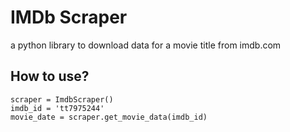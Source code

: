 # IMDb Scraper
a python library to download data for a movie title from imdb.com 

## How to use?
```
scraper = ImdbScraper()
imdb_id = 'tt7975244'
movie_date = scraper.get_movie_data(imdb_id)
```


